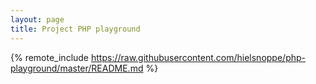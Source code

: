 ```yaml
---
layout: page
title: Project PHP playground
---
```


{% remote_include https://raw.githubusercontent.com/hielsnoppe/php-playground/master/README.md %}
